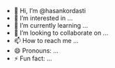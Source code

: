 - 👋 Hi, I’m @hasankordasti
- 👀 I’m interested in ...
- 🌱 I’m currently learning ...
- 💞️ I’m looking to collaborate on ...
- 📫 How to reach me ...
- 😄 Pronouns: ...
- ⚡ Fun fact: ...

<!---
hasankordasti/hasankordasti is a ✨ special ✨ repository because its `README.md` (this file) appears on your GitHub profile.
You can click the Preview link to take a look at your changes.
--->
